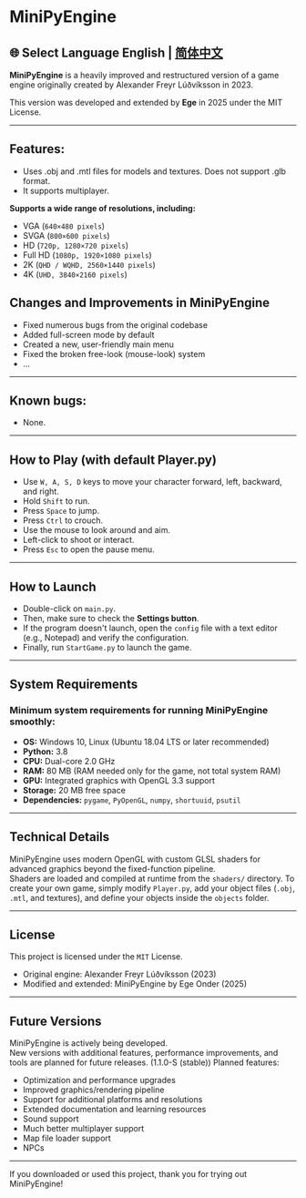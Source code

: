 # MiniPyEngine
## 🌐 Select Language English | [简体中文](README-zh-CN.md)
**MiniPyEngine** is a heavily improved and restructured version of a game engine originally created by Alexander Freyr Lúðvíksson in 2023.

This version was developed and extended by **Ege** in 2025 under the MIT License.

---

## Features:
- Uses .obj and .mtl files for models and textures. Does not support .glb format.
- It supports multiplayer.

**Supports a wide range of resolutions, including:**
- VGA (`640×480 pixels`)
- SVGA (`800×600 pixels`)
- HD (`720p, 1280×720 pixels`)
- Full HD (`1080p, 1920×1080 pixels`)
- 2K (`QHD / WQHD, 2560×1440 pixels`)
- 4K (`UHD, 3840×2160 pixels`) 

## Changes and Improvements in MiniPyEngine
- Fixed numerous bugs from the original codebase  
- Added full-screen mode by default  
- Created a new, user-friendly main menu    
- Fixed the broken free-look (mouse-look) system
- ...

---

## Known bugs:
- None.
  
---

## How to Play (with default Player.py)
- Use `W, A, S, D` keys to move your character forward, left, backward, and right.
- Hold `Shift` to run.
- Press `Space` to jump.
- Press `Ctrl` to crouch.
- Use the mouse to look around and aim.
- Left-click to shoot or interact.
- Press `Esc` to open the pause menu.

---

## How to Launch

- Double-click on `main.py`.  
- Then, make sure to check the **Settings button**.  
- If the program doesn't launch, open the `config` file with a text editor (e.g., Notepad) and verify the configuration.  
- Finally, run `StartGame.py` to launch the game.

---

## System Requirements

### Minimum system requirements for running **MiniPyEngine** smoothly:
- **OS:** Windows 10, Linux (Ubuntu 18.04 LTS or later recommended)
- **Python:** 3.8  
- **CPU:** Dual-core 2.0 GHz  
- **RAM:** 80 MB (RAM needed only for the game, not total system RAM)
- **GPU:** Integrated graphics with OpenGL 3.3 support  
- **Storage:** 20 MB free space  
- **Dependencies:** `pygame`, `PyOpenGL`, `numpy`, `shortuuid`, `psutil`

---

## Technical Details

MiniPyEngine uses modern OpenGL with custom GLSL shaders for advanced graphics beyond the fixed-function pipeline.  
Shaders are loaded and compiled at runtime from the `shaders/` directory.
To create your own game, simply modify `Player.py`, add your object files (`.obj`, `.mtl`, and textures), and define your objects inside the `objects` folder.





---

## License

This project is licensed under the `MIT` License.

- Original engine: Alexander Freyr Lúðvíksson (2023)  
- Modified and extended: MiniPyEngine by Ege Onder (2025)

---

## Future Versions

MiniPyEngine is actively being developed.  
New versions with additional features, performance improvements, and tools are planned for future releases. (1.1.0-S (stable))
Planned features:

- Optimization and performance upgrades  
- Improved graphics/rendering pipeline  
- Support for additional platforms and resolutions  
- Extended documentation and learning resources
- Sound support
- Much better multiplayer support
- Map file loader support
- NPCs
---

If you downloaded or used this project, thank you for trying out MiniPyEngine!
